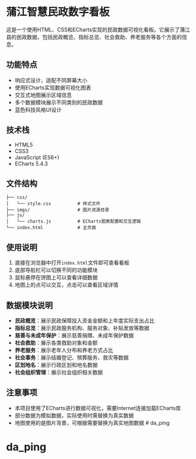 # 蒲江智慧民政数字看板

这是一个使用HTML、CSS和ECharts实现的民政数据可视化看板。它展示了蒲江县的民政数据，包括民政概览、指标总览、社会救助、养老服务等各个方面的信息。

## 功能特点

- 响应式设计，适配不同屏幕大小
- 使用ECharts实现数据可视化图表
- 交互式地图展示区域信息
- 多个数据模块展示不同类别的民政数据
- 蓝色科技风格UI设计

## 技术栈

- HTML5
- CSS3
- JavaScript (ES6+)
- ECharts 5.4.3

## 文件结构

```
├── css/
│   └── style.css          # 样式文件
├── imgs/                  # 图片资源目录
├── js/
│   └── charts.js          # ECharts图表配置和交互逻辑
└── index.html             # 主页面
```

## 使用说明

1. 直接在浏览器中打开`index.html`文件即可查看看板
2. 底部导航栏可以切换不同的功能模块
3. 鼠标悬停在饼图上可以查看详细数据
4. 地图上的点可以交互，点击可以查看区域详情

## 数据模块说明

- **民政概览**：展示民政保障投入资金金额和上年度实际支出占比
- **指标总览**：展示民政服务机构、服务对象、补贴发放等数据
- **慈善与未成年保护**：展示慈善捐赠、未成年保护数据
- **社会救助**：展示各类救助对象和金额
- **养老服务**：展示老年人分布和养老方式占比
- **社会事务**：展示结婚登记、殡葬服务、救灾等数据
- **区划地名**：展示行政区划和地名数据
- **社会组织管理**：展示社会组织相关数据

## 注意事项

- 本项目使用了ECharts进行数据可视化，需要Internet连接加载ECharts库
- 部分数据为模拟数据，实际使用时需替换为真实数据
- 地图使用的是图片背景，可根据需要替换为真实地图数据 # da_ping
# da_ping
